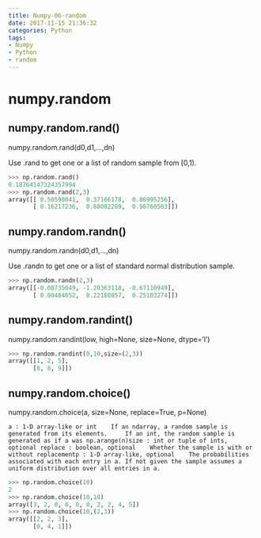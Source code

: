 ```yaml
---
title: Numpy-06-random
date: 2017-11-15 21:36:32
categories: Python
tags:
- Numpy
- Python
- random
---
```


# numpy.random

## numpy.random.rand()

numpy.random.rand(d0,d1,…,dn)

Use .rand to get one or a list of random sample from [0,1).

```python
>>> np.random.rand()
0.18764147324357994
>>> np.random.rand(2,3)
array([[ 0.50590041,  0.37166178,  0.86995256],
       [ 0.16217236,  0.88082289,  0.98760503]])
```

## numpy.random.randn()

numpy.random.randn(d0,d1,…,dn)

Use .randn to get one or a list of standard normal distribution sample.

```python
>>> np.random.randn(2,3)
array([[-0.08735649, -1.20363118, -0.67110949],
       [ 0.00484652,  0.22180857,  0.25103274]])
```

## numpy.random.randint()

numpy.random.randint(low, high=None, size=None, dtype=’l’)

```python
>>> np.random.randint(0,10,size=(2,3))
array([[1, 2, 5],
       [8, 8, 9]])
```

## numpy.random.choice()

numpy.random.choice(a, size=None, replace=True, p=None)

`a : 1-D array-like or int    If an ndarray, a random sample is generated from its elements.     If an int, the random sample is generated as if a was np.arange(n)size : int or tuple of ints, optional replace : boolean, optional    Whether the sample is with or without replacementp : 1-D array-like, optional    The probabilities associated with each entry in a. If not given the sample assumes a uniform distribution over all entries in a.`

```python
>>> np.random.choice(10)
2
>>> np.random.choice(10,10)
array([3, 2, 0, 6, 0, 0, 2, 2, 4, 5])
>>> np.random.choice(10,(2,3))
array([[2, 2, 3],
       [0, 4, 1]])
```

